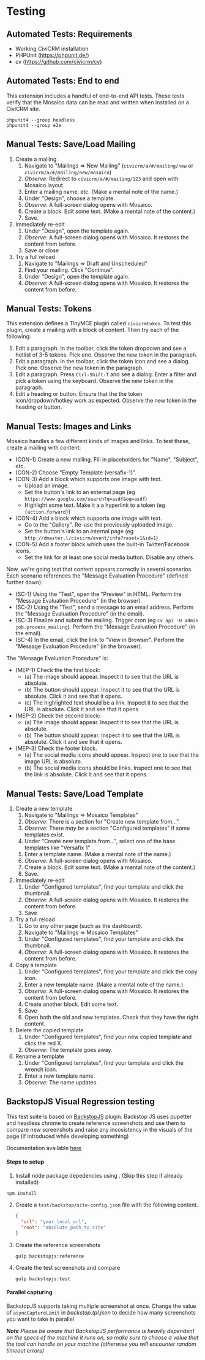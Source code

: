 # Testing

## Automated Tests: Requirements

 * Working CiviCRM installation
 * PHPUnit (https://phpunit.de/)
 * cv (https://github.com/civicrm/cv)

## Automated Tests: End to end

This extension includes a handful of end-to-end API tests.  These tests
verify that the Mosaico data can be read and written when installed on a
CiviCRM site.

```
phpunit4 --group headless
phpunit4 --group e2e
```

## Manual Tests: Save/Load Mailing

1. Create a mailing
    1. Navigate to "Mailings => New Mailing" (`civicrm/a/#/mailing/new` or `civicrm/a/#/mailing/new/mosaico`)
    2. _Observe_: Redirect to `civicrm/a/#/mailing/123` and open with Mosaico layout
    3. Enter a mailing name, etc. (Make a mental note of the name.)
    4. Under "Design", choose a template.
    5. _Observe_: A full-screen dialog opens with Mosaico.
    6. Create a block. Edit some text. (Make a mental note of the content.)
    7. Save.
2. Immediately re-edit
    1. Under "Design", open the template again.
    2. _Observe_: A full-screen dialog opens with Mosaico. It restores the content from before.
    3. Save or close
3. Try a full reload
    1. Navigate to "Mailings => Draft and Unscheduled"
    2. Find your mailing. Click "Continue".
    3. Under "Design", open the template again.
    4. _Observe_: A full-screen dialog opens with Mosaico. It restores the content from before.

## Manual Tests: Tokens

This extension defines a TinyMCE plugin called `civicrmtoken`.  To test this
plugin, create a mailing with a block of content. Then try each of the following:

1. Edit a paragraph. In the toolbar, click the token dropdown and see a hotlist of 3-5 tokens. Pick one. Observe the new token in the paragraph.
2. Edit a paragraph. In the toolbar, click the token icon and see a dialog. Pick one. Observe the new token in the paragraph.
3. Edit a paragraph. Press `Ctrl-Shift-T` and see a dialog. Enter a filter and pick a token using the keyboard. Observe the new token in the paragraph.
4. Edit a heading or button. Ensure that the the token icon/dropdown/hotkey work as expected. Observe the new token in the heading or button.

## Manual Tests: Images and Links

Mosaico handles a few different kinds of images and links. To test these, create a
mailing with content:

* (CON-1) Create a new mailing. Fill in placeholders for "Name", "Subject", etc.
* (CON-2) Choose "Empty Template (versafix-1)".
* (CON-3) Add a block which supports one image with text.
    * Upload an image.
    * Set the button's link to an external page (eg `https://www.google.com/search?q=asdf&oq=asdf`)
    * Highlight some text. Make it a a hyperlink to a token (eg `{action.forward}`)
* (CON-4) Add a block which supports one image with text.
    * Go to the "Gallery". Re-use the previously uploaded image.
    * Set the button's link to an internal page (eg `http://dmaster.l/civicrm/event/info?reset=1&id=1`)
* (CON-5) Add a footer block which uses the built-in Twitter/Facebook icons.
    * Set the link for at least one social media button. Disable any others.

Now, we're going test that content appears correctly in several scenarios.  Each scenario references the "Message Evaluation Procedure" (defined further down):

* (SC-1) Using the "Test", open the "Preview" in HTML. Perform the "Message Evaluation Procedure" (in the browser).
* (SC-2) Using the "Test", send a message to an email address. Perform the "Message Evaluation Procedure" (in the email).
* (SC-3) Finalize and submit the mailing. Trigger cron (eg `cv api -U admin job.process_mailing`). Perform the "Message Evaluation Procedure" (in the email).
* (SC-4) In the email, click the link to "View in Browser". Perform the "Message Evaluation Procedure" (in the browser).

The "Message Evaluation Procedure" is:

* (MEP-1) Check the the first block:
     * (a) The image should appear. Inspect it to see that the URL is absolute.
     * (b) The button should appear. Inspect it to see that the URL is absolute. Click it and see that it opens.
     * (c) The highlighted text should be a link. Inspect it to see that the URL is absolute. Click it and see that it opens.
* (MEP-2) Check the second block:
     * (a) The image should appear. Inspect it to see that the URL is absolute.
     * (b) The button should appear. Inspect it to see that the URL is absolute. Click it and see that it opens.
* (MEP-3) Check the footer block.
     * (a) The social media icons should appear. Inspect one to see that the image URL is absolute.
     * (b) The social media icons should be links. Inspect one to see that the link is absolute. Click it and see that it opens.

## Manual Tests: Save/Load Template

1. Create a new template
    1. Navigate to "Mailings => Mosaico Templates"
    2. _Observe_: There is a section for "Create new template from...".
    3. _Observe_: There *may be* a section "Configured templates" if some templates exist.
    4. Under "Create new template from...", select one of the base templates like "Versafix 1"
    5. Enter a template name. (Make a mental note of the name.)
    6. _Observe_: A full-screen dialog opens with Mosaico.
    7. Create a block. Edit some text. (Make a mental note of the content.)
    8. Save.
2. Immediately re-edit
    1. Under "Configured templates", find your template and click the thumbnail.
    2. _Observe_: A full-screen dialog opens with Mosaico. It restores the content from before.
    3. Save
3. Try a full reload
    1. Go to any other page (such as the dashboard).
    2. Navigate to "Mailings => Mosaico Templates"
    3. Under "Configured templates", find your template and click the thumbnail.
    4. _Observe_: A full-screen dialog opens with Mosaico. It restores the content from before.
4. Copy a template
    1. Under "Configured templates", find your template and click the copy icon.
    2. Enter a new template name. (Make a mental note of the name.)
    3.  _Observe_: A full-screen dialog opens with Mosaico. It restores the content from before.
    4. Create another block.  Edit some text.
    5. Save
    6. Open both the old and new templates. Check that they have the right content.
5. Delete the copied template
    1. Under "Configured templates", find your new copied template and click the red X.
    2. _Observe_: The template goes away.
6. Rename a template
    1. Under "Configured templates", find your template and click the wrench icon.
    2. Enter a new template name.
    3. _Observe_: The name updates.

## BackstopJS Visual Regression testing
This test suite is based on [BackstopJS](https://garris.github.io/BackstopJS) plugin. Backstop JS uses pupetter and headless chrome to create reference screenshots and use them to compare new screenshots and raise any incosistency in the visuals of the page (if introduced while developing something)

Documentation available [here](https://github.com/garris/BackstopJS#backstopjs)

#### Steps to setup

1. Install node package depedencies using . (Skip this step if already installed)
```shell
npm install 
```
2. Create a `test/backstop/site-config.json` file with the following content.
    ```json
    {
      "url": "your_local_url",
      "root": "absolute_path_to_site"
    }
    ```
3. Create the reference screenshots
    ```shell
    gulp backstopjs:reference
    ```
4. Create the test screenshots and compare
    ```shell
    gulp backstopjs:test
    ```

#### Parallel capturing
BackstopJS supports taking multiple screenshot at once. Change the value of `asyncCaptureLimit` in _backstop.tpl.json_ to decide how many screenshots you want to take in parallel

***Note**:Please be aware that BackstopJS performance is heavily dependent on the specs of the machine it runs on, so make sure to choose a value that the tool can handle on your machine (otherwise you will encounter random timeout errors)*
